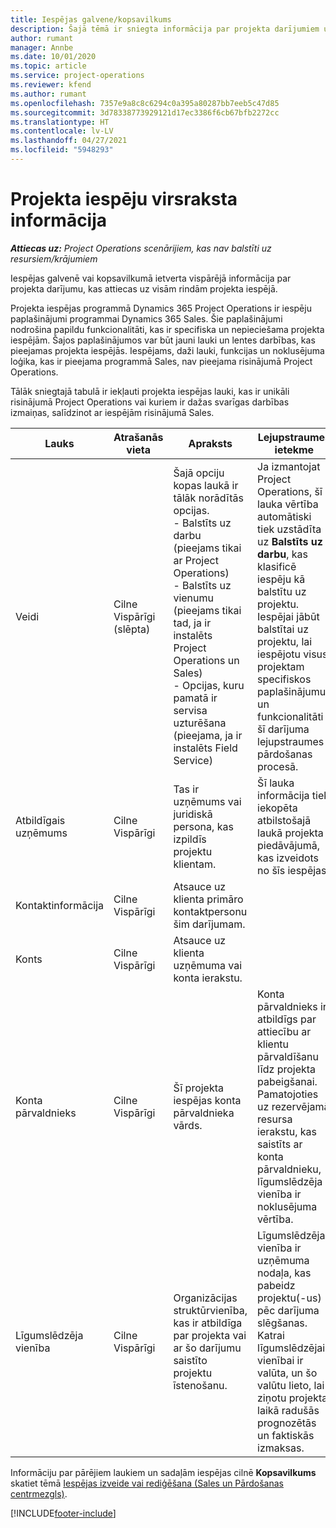 ```yaml
---
title: Iespējas galvene/kopsavilkums
description: Šajā tēmā ir sniegta informācija par projekta darījumiem un projekta iespēju rindām.
author: rumant
manager: Annbe
ms.date: 10/01/2020
ms.topic: article
ms.service: project-operations
ms.reviewer: kfend
ms.author: rumant
ms.openlocfilehash: 7357e9a8c8c6294c0a395a80287bb7eeb5c47d85
ms.sourcegitcommit: 3d78338773929121d17ec3386f6cb67bfb2272cc
ms.translationtype: HT
ms.contentlocale: lv-LV
ms.lasthandoff: 04/27/2021
ms.locfileid: "5948293"
---
```

# <a name="header-details-for-project-based-opportunities"></a>Projekta iespēju virsraksta informācija

_**Attiecas uz:** Project Operations scenārijiem, kas nav balstīti uz resursiem/krājumiem_


Iespējas galvenē vai kopsavilkumā ietverta vispārējā informācija par projekta darījumu, kas attiecas uz visām rindām projekta iespējā.

Projekta iespējas programmā Dynamics 365 Project Operations ir iespēju paplašinājumi programmai Dynamics 365 Sales. Šie paplašinājumi nodrošina papildu funkcionalitāti, kas ir specifiska un nepieciešama projekta iespējām. Šajos paplašinājumos var būt jauni lauki un lentes darbības, kas pieejamas projekta iespējās. Iespējams, daži lauki, funkcijas un noklusējuma loģika, kas ir pieejama programmā Sales, nav pieejama risinājumā Project Operations.

Tālāk sniegtajā tabulā ir iekļauti projekta iespējas lauki, kas ir unikāli risinājumā Project Operations vai kuriem ir dažas svarīgas darbības izmaiņas, salīdzinot ar iespējām risinājumā Sales.

| **Lauks** | **Atrašanās vieta** | **Apraksts** | **Lejupstraumes ietekme** |
| --- | --- | --- | --- |
| Veidi | Cilne Vispārīgi (slēpta) | Šajā opciju kopas laukā ir tālāk norādītās opcijas.</br>- Balstīts uz darbu (pieejams tikai ar Project Operations)</br>- Balstīts uz vienumu (pieejams tikai tad, ja ir instalēts Project Operations un Sales)</br>- Opcijas, kuru pamatā ir servisa uzturēšana (pieejama, ja ir instalēts Field Service) | Ja izmantojat Project Operations, šī lauka vērtība automātiski tiek uzstādīta uz **Balstīts uz darbu**, kas klasificē iespēju kā balstītu uz projektu. Iespējai jābūt balstītai uz projektu, lai iespējotu visus projektam specifiskos paplašinājumus un funkcionalitāti šī darījuma lejupstraumes pārdošanas procesā. |
| Atbildīgais uzņēmums | Cilne Vispārīgi | Tas ir uzņēmums vai juridiskā persona, kas izpildīs projektu klientam. | Šī lauka informācija tiek iekopēta atbilstošajā laukā projekta piedāvājumā, kas izveidots no šīs iespējas. |
| Kontaktinformācija | Cilne Vispārīgi | Atsauce uz klienta primāro kontaktpersonu šim darījumam. | |
| Konts | Cilne Vispārīgi | Atsauce uz klienta uzņēmuma vai konta ierakstu. | |
| Konta pārvaldnieks | Cilne Vispārīgi | Šī projekta iespējas konta pārvaldnieka vārds. | Konta pārvaldnieks ir atbildīgs par attiecību ar klientu pārvaldīšanu līdz projekta pabeigšanai. Pamatojoties uz rezervējamā resursa ierakstu, kas saistīts ar konta pārvaldnieku, līgumslēdzēja vienība ir noklusējuma vērtība. |
| Līgumslēdzēja vienība | Cilne Vispārīgi | Organizācijas struktūrvienība, kas ir atbildīga par projekta vai ar šo darījumu saistīto projektu īstenošanu. | Līgumslēdzēja vienība ir uzņēmuma nodaļa, kas pabeidz projektu(-us) pēc darījuma slēgšanas. Katrai līgumslēdzējai vienībai ir valūta, un šo valūtu lieto, lai ziņotu projekta laikā radušās prognozētās un faktiskās izmaksas. |

Informāciju par pārējiem laukiem un sadaļām iespējas cilnē **Kopsavilkums** skatiet tēmā [Iespējas izveide vai rediģēšana (Sales un Pārdošanas centrmezgls)](/dynamics365/sales-enterprise/create-edit-opportunity-sales).


[!INCLUDE[footer-include](../includes/footer-banner.md)]
